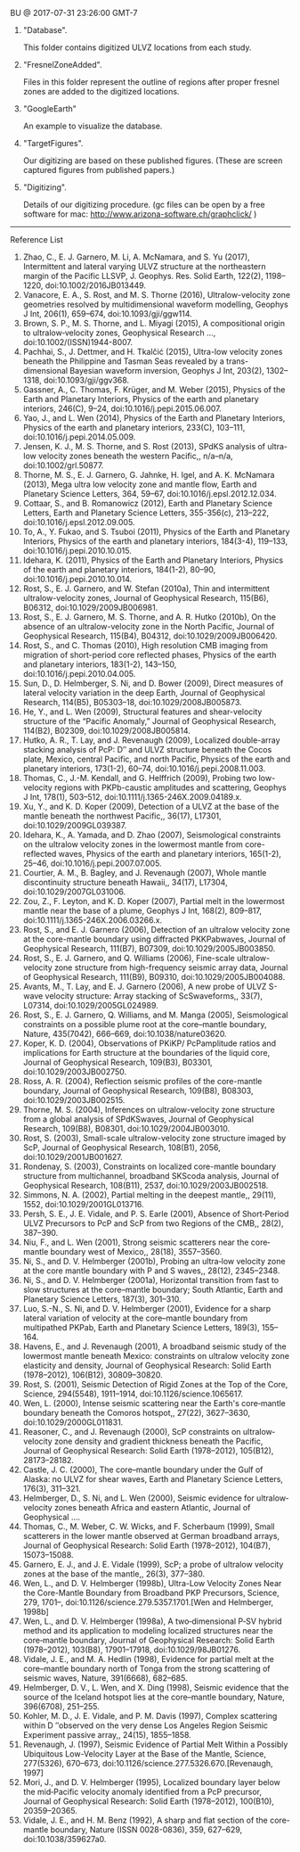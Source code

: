 BU @ 2017-07-31 23:26:00 GMT-7

1. "Database".

	This folder contains digitized ULVZ locations from each study.

2. "FresnelZoneAdded".

	Files in this folder represent the outline of regions after
	proper fresnel zones are added to the digitized locations.

3. "GoogleEarth"

	An example to visualize the database.

4. "TargetFigures".

	Our digitizing are based on these published figures. (These are
	screen captured figures from published papers.)

5. "Digitizing".

	Details of our digitizing procedure. (gc files can be open by
	a free software for mac: http://www.arizona-software.ch/graphclick/ )


--------

Reference List

1.   Zhao, C., E. J. Garnero, M. Li, A. McNamara, and S. Yu (2017), Intermittent and lateral varying ULVZ structure at the northeastern margin of the Pacific LLSVP, J. Geophys. Res. Solid Earth, 122(2), 1198–1220, doi:10.1002/2016JB013449.
2.   Vanacore, E. A., S. Rost, and M. S. Thorne (2016), Ultralow-velocity zone geometries resolved by multidimensional waveform modelling, Geophys J Int, 206(1), 659–674, doi:10.1093/gji/ggw114.
3.   Brown, S. P., M. S. Thorne, and L. Miyagi (2015), A compositional origin to ultralow‐velocity zones, Geophysical Research …, doi:10.1002/(ISSN)1944-8007.
4.   Pachhai, S., J. Dettmer, and H. Tkalčić (2015), Ultra-low velocity zones beneath the Philippine and Tasman Seas revealed by a trans-dimensional Bayesian waveform inversion, Geophys J Int, 203(2), 1302–1318, doi:10.1093/gji/ggv368.
5.   Gassner, A., C. Thomas, F. Krüger, and M. Weber (2015), Physics of the Earth and Planetary Interiors, Physics of the earth and planetary interiors, 246(C), 9–24, doi:10.1016/j.pepi.2015.06.007.
6.   Yao, J., and L. Wen (2014), Physics of the Earth and Planetary Interiors, Physics of the earth and planetary interiors, 233(C), 103–111, doi:10.1016/j.pepi.2014.05.009.
7.   Jensen, K. J., M. S. Thorne, and S. Rost (2013), SPdKS analysis of ultra-low velocity zones beneath the western Pacific,, n/a–n/a, doi:10.1002/grl.50877.
8.   Thorne, M. S., E. J. Garnero, G. Jahnke, H. Igel, and A. K. McNamara (2013), Mega ultra low velocity zone and mantle flow, Earth and Planetary Science Letters, 364, 59–67, doi:10.1016/j.epsl.2012.12.034.
9.   Cottaar, S., and B. Romanowicz (2012), Earth and Planetary Science Letters, Earth and Planetary Science Letters, 355-356(c), 213–222, doi:10.1016/j.epsl.2012.09.005.
10.  To, A., Y. Fukao, and S. Tsuboi (2011), Physics of the Earth and Planetary Interiors, Physics of the earth and planetary interiors, 184(3-4), 119–133, doi:10.1016/j.pepi.2010.10.015.
11.  Idehara, K. (2011), Physics of the Earth and Planetary Interiors, Physics of the earth and planetary interiors, 184(1-2), 80–90, doi:10.1016/j.pepi.2010.10.014.
12.  Rost, S., E. J. Garnero, and W. Stefan (2010a), Thin and intermittent ultralow-velocity zones, Journal of Geophysical Research, 115(B6), B06312, doi:10.1029/2009JB006981.
13.  Rost, S., E. J. Garnero, M. S. Thorne, and A. R. Hutko (2010b), On the absence of an ultralow-velocity zone in the North Pacific, Journal of Geophysical Research, 115(B4), B04312, doi:10.1029/2009JB006420.
14.  Rost, S., and C. Thomas (2010), High resolution CMB imaging from migration of short-period core reflected phases, Physics of the earth and planetary interiors, 183(1-2), 143–150, doi:10.1016/j.pepi.2010.04.005.
15.  Sun, D., D. Helmberger, S. Ni, and D. Bower (2009), Direct measures of lateral velocity variation in the deep Earth, Journal of Geophysical Research, 114(B5), B05303–18, doi:10.1029/2008JB005873.
16.  He, Y., and L. Wen (2009), Structural features and shear-velocity structure of the “Pacific Anomaly,” Journal of Geophysical Research, 114(B2), B02309, doi:10.1029/2008JB005814.
17.  Hutko, A. R., T. Lay, and J. Revenaugh (2009), Localized double-array stacking analysis of PcP: D″ and ULVZ structure beneath the Cocos plate, Mexico, central Pacific, and north Pacific, Physics of the earth and planetary interiors, 173(1-2), 60–74, doi:10.1016/j.pepi.2008.11.003.
18.  Thomas, C., J.-M. Kendall, and G. Helffrich (2009), Probing two low-velocity regions with PKPb-caustic amplitudes and scattering, Geophys J Int, 178(1), 503–512, doi:10.1111/j.1365-246X.2009.04189.x.
19.  Xu, Y., and K. D. Koper (2009), Detection of a ULVZ at the base of the mantle beneath the northwest Pacific,, 36(17), L17301, doi:10.1029/2009GL039387.
20.  Idehara, K., A. Yamada, and D. Zhao (2007), Seismological constraints on the ultralow velocity zones in the lowermost mantle from core-reflected waves, Physics of the earth and planetary interiors, 165(1-2), 25–46, doi:10.1016/j.pepi.2007.07.005.
21.  Courtier, A. M., B. Bagley, and J. Revenaugh (2007), Whole mantle discontinuity structure beneath Hawaii,, 34(17), L17304, doi:10.1029/2007GL031006.
22.  Zou, Z., F. Leyton, and K. D. Koper (2007), Partial melt in the lowermost mantle near the base of a plume, Geophys J Int, 168(2), 809–817, doi:10.1111/j.1365-246X.2006.03266.x.
23.  Rost, S., and E. J. Garnero (2006), Detection of an ultralow velocity zone at the core-mantle boundary using diffracted PKKPabwaves, Journal of Geophysical Research, 111(B7), B07309, doi:10.1029/2005JB003850.
24.  Rost, S., E. J. Garnero, and Q. Williams (2006), Fine-scale ultralow-velocity zone structure from high-frequency seismic array data, Journal of Geophysical Research, 111(B9), B09310, doi:10.1029/2005JB004088.
25.  Avants, M., T. Lay, and E. J. Garnero (2006), A new probe of ULVZ S-wave velocity structure: Array stacking of ScSwaveforms,, 33(7), L07314, doi:10.1029/2005GL024989.
26.  Rost, S., E. J. Garnero, Q. Williams, and M. Manga (2005), Seismological constraints on a possible plume root at the core–mantle boundary, Nature, 435(7042), 666–669, doi:10.1038/nature03620.
27.  Koper, K. D. (2004), Observations of PKiKP/ PcPamplitude ratios and implications for Earth structure at the boundaries of the liquid core, Journal of Geophysical Research, 109(B3), B03301, doi:10.1029/2003JB002750.
28.  Ross, A. R. (2004), Reflection seismic profiles of the core-mantle boundary, Journal of Geophysical Research, 109(B8), B08303, doi:10.1029/2003JB002515.
29.  Thorne, M. S. (2004), Inferences on ultralow-velocity zone structure from a global analysis of SPdKSwaves, Journal of Geophysical Research, 109(B8), B08301, doi:10.1029/2004JB003010.
30.  Rost, S. (2003), Small-scale ultralow-velocity zone structure imaged by ScP, Journal of Geophysical Research, 108(B1), 2056, doi:10.1029/2001JB001627.
31.  Rondenay, S. (2003), Constraints on localized core-mantle boundary structure from multichannel, broadband SKScoda analysis, Journal of Geophysical Research, 108(B11), 2537, doi:10.1029/2003JB002518.
32.  Simmons, N. A. (2002), Partial melting in the deepest mantle,, 29(11), 1552, doi:10.1029/2001GL013716.
33.  Persh, S. E., J. E. Vidale, and P. S. Earle (2001), Absence of Short‐Period ULVZ Precursors to PcP and ScP from two Regions of the CMB,, 28(2), 387–390.
34.  Niu, F., and L. Wen (2001), Strong seismic scatterers near the core‐mantle boundary west of Mexico,, 28(18), 3557–3560.
35.  Ni, S., and D. V. Helmberger (2001b), Probing an ultra‐low velocity zone at the core mantle boundary with P and S waves,, 28(12), 2345–2348.
36.  Ni, S., and D. V. Helmberger (2001a), Horizontal transition from fast to slow structures at the core–mantle boundary; South Atlantic, Earth and Planetary Science Letters, 187(3), 301–310.
37.  Luo, S.-N., S. Ni, and D. V. Helmberger (2001), Evidence for a sharp lateral variation of velocity at the core–mantle boundary from multipathed PKPab, Earth and Planetary Science Letters, 189(3), 155–164.
38.  Havens, E., and J. Revenaugh (2001), A broadband seismic study of the lowermost mantle beneath Mexico: constraints on ultralow velocity zone elasticity and density, Journal of Geophysical Research: Solid Earth (1978–2012), 106(B12), 30809–30820.
39.  Rost, S. (2001), Seismic Detection of Rigid Zones at the Top of the Core, Science, 294(5548), 1911–1914, doi:10.1126/science.1065617.
40.  Wen, L. (2000), Intense seismic scattering near the Earth's core‐mantle boundary beneath the Comoros hotspot,, 27(22), 3627–3630, doi:10.1029/2000GL011831.
41.  Reasoner, C., and J. Revenaugh (2000), ScP constraints on ultralow‐velocity zone density and gradient thickness beneath the Pacific, Journal of Geophysical Research: Solid Earth (1978–2012), 105(B12), 28173–28182.
42.  Castle, J. C. (2000), The core–mantle boundary under the Gulf of Alaska: no ULVZ for shear waves, Earth and Planetary Science Letters, 176(3), 311–321.
43.  Helmberger, D., S. Ni, and L. Wen (2000), Seismic evidence for ultralow‐velocity zones beneath Africa and eastern Atlantic, Journal of Geophysical ….
44.  Thomas, C., M. Weber, C. W. Wicks, and F. Scherbaum (1999), Small scatterers in the lower mantle observed at German broadband arrays, Journal of Geophysical Research: Solid Earth (1978–2012), 104(B7), 15073–15088.
45.  Garnero, E. J., and J. E. Vidale (1999), ScP; a probe of ultralow velocity zones at the base of the mantle,, 26(3), 377–380.
46.  Wen, L., and D. V. Helmberger (1998b), Ultra-Low Velocity Zones Near the Core-Mantle Boundary from Broadband PKP Precursors, Science, 279, 1701–, doi:10.1126/science.279.5357.1701.[Wen and Helmberger, 1998b]
47.  Wen, L., and D. V. Helmberger (1998a), A two‐dimensional P‐SV hybrid method and its application to modeling localized structures near the core‐mantle boundary, Journal of Geophysical Research: Solid Earth (1978–2012), 103(B8), 17901–17918, doi:10.1029/98JB01276.
48.  Vidale, J. E., and M. A. Hedlin (1998), Evidence for partial melt at the core–mantle boundary north of Tonga from the strong scattering of seismic waves, Nature, 391(6668), 682–685.
49.  Helmberger, D. V., L. Wen, and X. Ding (1998), Seismic evidence that the source of the Iceland hotspot lies at the core–mantle boundary, Nature, 396(6708), 251–255.
50.  Kohler, M. D., J. E. Vidale, and P. M. Davis (1997), Complex scattering within D ″observed on the very dense Los Angeles Region Seismic Experiment passive array,, 24(15), 1855–1858.
51.  Revenaugh, J. (1997), Seismic Evidence of Partial Melt Within a Possibly Ubiquitous Low-Velocity Layer at the Base of the Mantle, Science, 277(5326), 670–673, doi:10.1126/science.277.5326.670.[Revenaugh, 1997]
52.  Mori, J., and D. V. Helmberger (1995), Localized boundary layer below the mid‐Pacific velocity anomaly identified from a PcP precursor, Journal of Geophysical Research: Solid Earth (1978–2012), 100(B10), 20359–20365.
53.  Vidale, J. E., and H. M. Benz (1992), A sharp and flat section of the core-mantle boundary, Nature (ISSN 0028-0836), 359, 627–629, doi:10.1038/359627a0.

